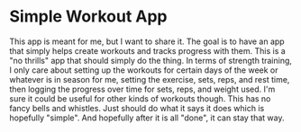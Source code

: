 # Simple Workout App

This app is meant for me, but I want to share it. The goal is to have an app that simply helps create workouts and tracks progress with them. This is a "no thrills" app that should simply do the thing. In terms of strength training, I only care about setting up the workouts for certain days of the week or whatever is in season for me, setting the exercise, sets, reps, and rest time, then logging the progress over time for sets, reps, and weight used. I'm sure it could be useful for other kinds of workouts though. This has no fancy bells and whistles. Just should do what it says it does which is hopefully "simple". And hopefully after it is all "done", it can stay that way. 
